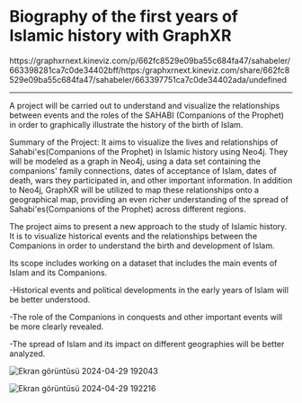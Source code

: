 <h1 >Biography of the first years of Islamic history with GraphXR</h1>
https://graphxrnext.kineviz.com/p/662fc8529e09ba55c684fa47/sahabeler/663398281ca7c0de34402bff/https:/graphxrnext.kineviz.com/share/662fc8529e09ba55c684fa47/sahabeler/663397751ca7c0de34402ada/undefined
<hr>
A project will be carried out to understand and visualize the relationships between events and the roles of the SAHABI (Companions of the Prophet) in order to graphically illustrate the history of the birth of Islam.

Summary of the Project:
It aims to visualize the lives and relationships of Sahabi'es(Companions of the Prophet) in Islamic history using Neo4j. They will be modeled as a graph in Neo4j, using a data set containing the companions' family connections, dates of acceptance of Islam, dates of death, wars they participated in, and other important information.
In addition to Neo4j, GraphXR will be utilized to map these relationships onto a geographical map, providing an even richer understanding of the spread of Sahabi'es(Companions of the Prophet)  across different regions.

The project aims to present a new approach to the study of Islamic history. It is to visualize historical events and the relationships between the Companions in order to understand the birth and development of Islam.

Its scope includes working on a dataset that includes the main events of Islam and its Companions.

-Historical events and political developments in the early years of Islam will be better understood.

-The role of the Companions in conquests and other important events will be more clearly revealed.

-The spread of Islam and its impact on different geographies will be better analyzed.




![Ekran görüntüsü 2024-04-29 192043](https://github.com/Mujahid0Abdullah/neo4j_project/assets/94225087/e1baf992-df8d-46e0-ae15-d4974f2e34df)

![Ekran görüntüsü 2024-04-29 192216](https://github.com/Mujahid0Abdullah/neo4j_project/assets/94225087/b9daab14-4a0e-4055-8427-ec31a10cfbbf)

